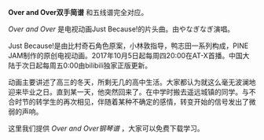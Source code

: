 

**Over and Over双手简谱** 和五线谱完全对应。

_Over and Over_ 是电视动画Just Because!的片头曲。由やなぎなぎ演唱。

Just Because!是由比村奇石角色原案，小林敦指导，鸭志田一系列构成，PINE
JAM制作的原创电视动画。2017年10月5日起每周四20:00在AT-X首播。中国大陆于次日起每周五0:00由bilibili独家正版更新。

动画主要讲述了高三的冬天，所剩无几的高中生活。大家都认为就这么毫无波澜地迎来毕业之日。直到某一天，他突然回来了。在中学时搬去遥远城镇的同学。与不合时节的转学生的再次相见，伴随着某种不确定的感情，转变开始的信号发出了微弱的声响。

这里我们提供 _Over and Over钢琴谱_ ，大家可以免费下载学习。

